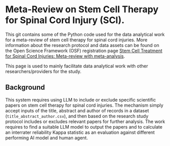 # Meta-Review on Stem Cell Therapy for Spinal Cord Injury (SCI).
This git contains some of the Python code used for the data analytical work for a meta-review of stem cell therapy for spinal cord injuries. More information about the research protocol and data assets can be found on the Open Science Framework (OSF) registration page [Stem Cell Treatment for Spinal Cord Injuries: Meta-review with meta-analysis](https://osf.io/qz5fu).

This page is used to mainly facilitate data analytical work with other researchers/providers for the study.

## Background

This system requires using LLM to include or exclude specific scientific papers on stem cell therapy for spinal cord injuries. The mechanism simply accept inputs of the title, abstract and author of records in a dataset (`title_abstract_author.csv`), and then based on the research study protocol includes or excludes relevant papers for further analysis. The work requires to find a suitable LLM model to output the papers and to calculate an interrater reliability Kappa statistic as an evaluation against different performing AI model and human agent.  
